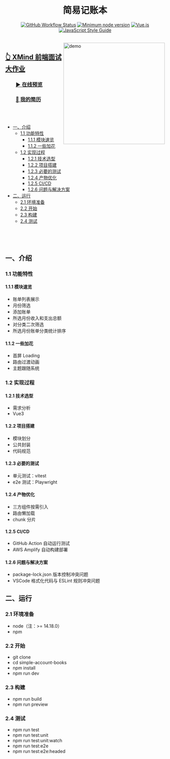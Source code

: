 <h1 align="center">简易记账本</h1>

<p align="center">
  <a href="https://github.com/liangpengyv/simple-account-books/actions/workflows/test.yml"><img src="https://img.shields.io/github/workflow/status/liangpengyv/simple-account-books/Test?logo=github" alt="GitHub Workflow Status"></a>
  <a href="https://nodejs.org/zh-cn/download/releases/"><img src="https://img.shields.io/badge/node-%3E%3D%2014.18.0-brightgreen.svg?logo=nodedotjs" alt="Minimum node version"></a>
  <a href="https://cn.vuejs.org/"><img src="https://img.shields.io/badge/vue-%3E%3D%203.2.0-brightgreen.svg?logo=vuedotjs" alt="Vue.js"></a>
  <a href="https://standardjs.com/readme-zhcn.html"><img src="https://img.shields.io/badge/eslint-standard-brightgreen.svg?logo=eslint" alt="JavaScript Style Guide"></a>
</p>

<br>

<img align="right" style="width: 320px;" src="https://simple-account-books.laoliang.ink/images/demo.gif" alt="demo">


<h2><a href="https://github.com/xmindltd/hiring/blob/master/frontend-1/README.md">👆 XMind 前端面试大作业</a></h2>
<h3 style="text-indent: 2em;"><a href="https://simple-account-books.laoliang.ink">▶️ 在线预览</a></h3>
<h3 style="text-indent: 2em;"><a href="https://resume.laoliang.ink">📄 我的简历</a></h3>

<br><br>

- [一、介绍](#一介绍)
  - [1.1 功能特性](#11-功能特性)
    - [1.1.1 模块速览](#111-模块速览)
    - [1.1.2 一些加花](#112-一些加花)
  - [1.2 实现过程](#12-实现过程)
    - [1.2.1 技术选型](#121-技术选型)
    - [1.2.2 项目搭建](#122-项目搭建)
    - [1.2.3 必要的测试](#123-必要的测试)
    - [1.2.4 产物优化](#124-产物优化)
    - [1.2.5 CI/CD](#125-cicd)
    - [1.2.6 问题与解决方案](#126-问题与解决方案)
- [二、运行](#二运行)
  - [2.1 环境准备](#21-环境准备)
  - [2.2 开始](#22-开始)
  - [2.3 构建](#23-构建)
  - [2.4 测试](#24-测试)

<br><br>

<div style="clear: both;"></div>

## 一、介绍

### 1.1 功能特性

#### 1.1.1 模块速览

- 账单列表展示
- 月份筛选
- 添加账单
- 所选月份收入和支出总额
- 对分类二次筛选
- 所选月份账单分类统计排序

#### 1.1.2 一些加花

- 首屏 Loading
- 路由过渡动画
- 主题跟随系统

### 1.2 实现过程

#### 1.2.1 技术选型

- 需求分析
- Vue3

#### 1.2.2 项目搭建

- 模块划分
- 公共封装
- 代码规范

#### 1.2.3 必要的测试

- 单元测试：vitest
- e2e 测试：Playwright

#### 1.2.4 产物优化

- 三方组件按需引入
- 路由懒加载
- chunk 分片

#### 1.2.5 CI/CD

- GitHub Action 自动运行测试
- AWS Amplify 自动构建部署

#### 1.2.6 问题与解决方案

- package-lock.json 版本控制冲突问题
- VSCode 格式化代码与 ESLint 规则冲突问题

## 二、运行

### 2.1 环境准备

- node（注：>= 14.18.0）
- npm

### 2.2 开始

- git clone
- cd simple-account-books
- npm install
- npm run dev

### 2.3 构建

- npm run build
- npm run preview

### 2.4 测试

- npm run test
- npm run test:unit
- npm run test:unit:watch
- npm run test:e2e
- npm run test:e2e:headed